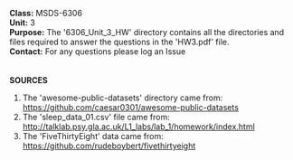 <b>Class:</b> MSDS-6306<br>
<b>Unit:</b> 3<br>
<b>Purpose:</b> The '6306_Unit_3_HW' directory contains all the directories and files required to answer the questions in the 'HW3.pdf' file.<br>
<b>Contact:</b> For any questions please log an Issue
<br>
<br>
<br>
<b>SOURCES</b><br>
1. The 'awesome-public-datasets' directory came from: https://github.com/caesar0301/awesome-public-datasets <br>
2. The 'sleep_data_01.csv' file came from: http://talklab.psy.gla.ac.uk/L1_labs/lab_1/homework/index.html <br>
3. The 'FiveThirtyEight' data came from: https://github.com/rudeboybert/fivethirtyeight <br>
